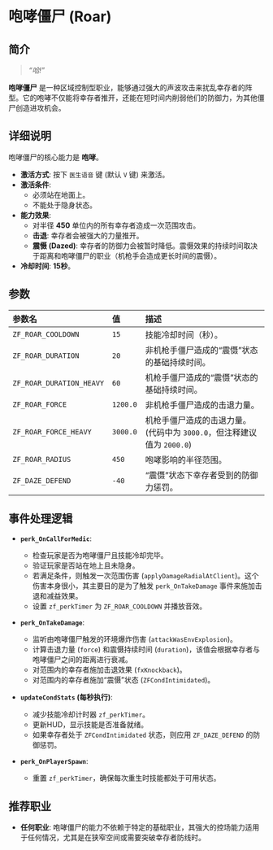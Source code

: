 # 咆哮僵尸 (Roar)

## 简介

> *“哈!”*

**咆哮僵尸** 是一种区域控制型职业，能够通过强大的声波攻击来扰乱幸存者的阵型。它的咆哮不仅能将幸存者推开，还能在短时间内削弱他们的防御力，为其他僵尸创造进攻机会。

## 详细说明

咆哮僵尸的核心能力是 **咆哮**。

- **激活方式**: 按下 `医生语音` 键 (默认 `V` 键) 来激活。
- **激活条件**:
    - 必须站在地面上。
    - 不能处于隐身状态。
- **能力效果**:
    - 对半径 **450** 单位内的所有幸存者造成一次范围攻击。
    - **击退**: 幸存者会被强大的力量推开。
    - **震慑 (Dazed)**: 幸存者的防御力会被暂时降低。震慑效果的持续时间取决于距离和咆哮僵尸的职业（机枪手会造成更长时间的震慑）。
- **冷却时间**: **15秒**。

## 参数

| 参数名 | 值 | 描述 |
| :--- | :--- | :--- |
| `ZF_ROAR_COOLDOWN` | `15` | 技能冷却时间（秒）。 |
| `ZF_ROAR_DURATION` | `20` | 非机枪手僵尸造成的“震慑”状态的基础持续时间。 |
| `ZF_ROAR_DURATION_HEAVY` | `60` | 机枪手僵尸造成的“震慑”状态的基础持续时间。 |
| `ZF_ROAR_FORCE` | `1200.0` | 非机枪手僵尸造成的击退力量。 |
| `ZF_ROAR_FORCE_HEAVY` | `3000.0` | 机枪手僵尸造成的击退力量。 (代码中为 `3000.0`，但注释建议值为 `2000.0`) |
| `ZF_ROAR_RADIUS` | `450` | 咆哮影响的半径范围。 |
| `ZF_DAZE_DEFEND` | `-40` | “震慑”状态下幸存者受到的防御力惩罚。 |

## 事件处理逻辑

- **`perk_OnCallForMedic`**:
    - 检查玩家是否为咆哮僵尸且技能冷却完毕。
    - 验证玩家是否站在地上且未隐身。
    - 若满足条件，则触发一次范围伤害 (`applyDamageRadialAtClient`)。这个伤害本身很小，其主要目的是为了触发 `perk_OnTakeDamage` 事件来施加击退和减益效果。
    - 设置 `zf_perkTimer` 为 `ZF_ROAR_COOLDOWN` 并播放音效。

- **`perk_OnTakeDamage`**:
    - 监听由咆哮僵尸触发的环境爆炸伤害 (`attackWasEnvExplosion`)。
    - 计算击退力量 (`force`) 和震慑持续时间 (`duration`)，该值会根据幸存者与咆哮僵尸之间的距离进行衰减。
    - 对范围内的幸存者施加击退效果 (`fxKnockback`)。
    - 对范围内的幸存者施加“震慑”状态 (`ZFCondIntimidated`)。

- **`updateCondStats` (每秒执行)**:
    - 减少技能冷却计时器 `zf_perkTimer`。
    - 更新HUD，显示技能是否准备就绪。
    - 如果幸存者处于 `ZFCondIntimidated` 状态，则应用 `ZF_DAZE_DEFEND` 的防御惩罚。

- **`perk_OnPlayerSpawn`**:
    - 重置 `zf_perkTimer`，确保每次重生时技能都处于可用状态。

## 推荐职业

- **任何职业**: 咆哮僵尸的能力不依赖于特定的基础职业，其强大的控场能力适用于任何情况，尤其是在狭窄空间或需要突破幸存者防线时。
